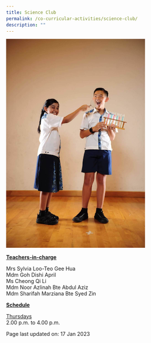 ```yaml
---
title: Science Club
permalink: /co-curricular-activities/science-club/
description: ""
---
```

<img style="width: 75%;" src="/images/sciencec.jpeg">
<p><u><strong>Teachers-in-charge</strong></u></p>
<p>Mrs Sylvia Loo-Teo Gee Hua<br />Mdm Goh Dishi April<br />Ms Cheong Qi Li<br />Mdm Noor Azlinah Bte Abdul Aziz<br />Mdm Sharifah Marziana Bte Syed Zin</p>
<p><u><strong>Schedule</strong></u></p>
<p><u>Thursdays</u><br />2.00 p.m. to 4.00 p.m.</p>
<p>Page last updated on: 17 Jan 2023</p>